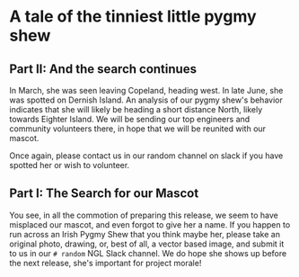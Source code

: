# A tale of the tinniest little pygmy shew

## Part II: And the search continues

In March, she was seen leaving Copeland, heading west.
In late June, she was spotted on Dernish Island. An analysis of our pygmy shew's
behavior indicates that she will likely be heading a short distance North,
likely towards Eighter Island. We will be sending our top engineers and
community volunteers there, in hope that we will be reunited with our mascot.

Once again, please contact us in our random channel on slack if you have spotted
her or wish to volunteer.

## Part I: The Search for our Mascot

You see, in all the commotion of preparing this release, we seem to have
misplaced our mascot, and even forgot to give her a name. If you happen to run
across an Irish Pygmy Shew that you think maybe her, please take an original
photo, drawing, or, best of all, a vector based image, and submit it to us in
our `# random` NGL Slack channel. We do hope she shows up before the next
release, she's important for project morale!
